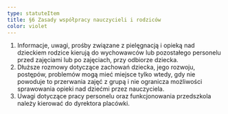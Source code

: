```yaml
---
type: statuteItem
title: §6 Zasady współpracy nauczycieli i rodziców
color: violet
---
```


1. Informacje, uwagi, prośby związane z pielęgnacją i opieką nad dzieckiem rodzice kierują do wychowawców lub pozostałego personelu przed zajęciami lub po zajęciach, przy odbiorze dziecka.
2. Dłuższe rozmowy dotyczące zachowań dziecka, jego rozwoju, postępów, problemów mogą mieć miejsce tylko wtedy, gdy nie powoduje to przerwania zajęć z grupą i nie ogranicza możliwości sprawowania opieki nad dziećmi przez nauczyciela.
3. Uwagi dotyczące pracy personelu oraz funkcjonowania przedszkola należy kierować do dyrektora placówki.
